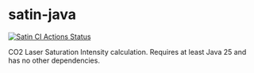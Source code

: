 # satin-java

[![Satin CI Actions Status](https://github.com/alankstewart/satin-java/workflows/Satin%20CI/badge.svg)](https://github.com/alankstewart/satin-java/actions)

CO2 Laser Saturation Intensity calculation. Requires at least Java 25 and has no other dependencies.
